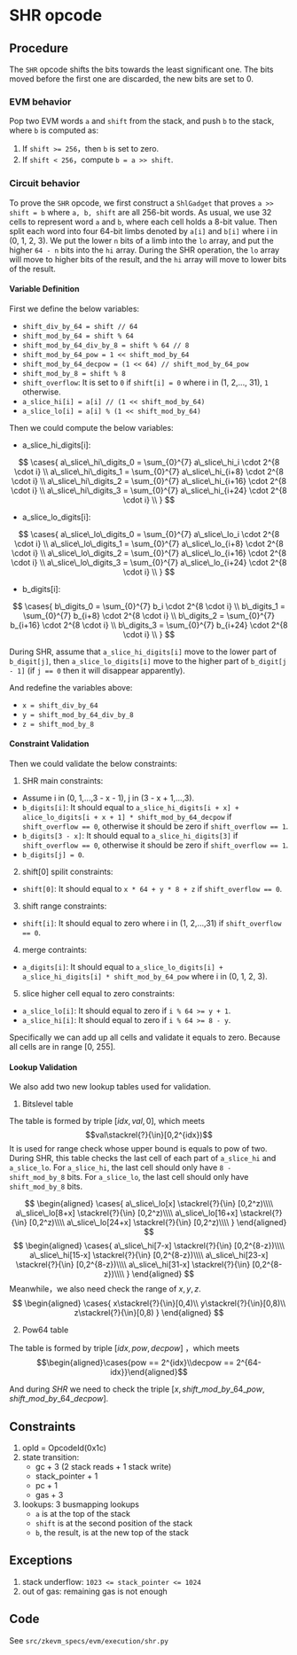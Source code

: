 # SHR opcode

## Procedure

The `SHR` opcode shifts the bits towards the least significant one. The bits moved before the first one are discarded, the new bits are set to 0.

### EVM behavior

Pop two EVM words `a` and `shift` from the stack, and push `b` to the stack, where `b` is computed as:

1. If `shift >= 256`，then `b` is set to zero.
2. If `shift < 256`，compute `b = a >> shift`.

### Circuit behavior

To prove the `SHR` opcode, we first construct a `ShlGadget` that proves `a >> shift = b` where `a, b, shift` are all 256-bit words.
As usual, we use 32 cells to represent word `a` and `b`, where each cell holds a 8-bit value. Then split each word into four 64-bit limbs denoted by `a[i]` and `b[i]` where i in (0, 1, 2, 3).
We put the lower `n` bits of a limb into the `lo` array, and put the higher `64 - n` bits into the `hi` array. During the SHR operation, the `lo` array will move to higher bits of the result, and the `hi` array will move to lower bits of the result.

#### Variable Definition

First we define the below variables:

* `shift_div_by_64 = shift // 64`
* `shift_mod_by_64 = shift % 64`
* `shift_mod_by_64_div_by_8 = shift % 64 // 8`
* `shift_mod_by_64_pow = 1 << shift_mod_by_64`
* `shift_mod_by_64_decpow = (1 << 64) // shift_mod_by_64_pow`
* `shift_mod_by_8 = shift % 8`
* `shift_overflow`: It is set to `0` if `shift[i] = 0` where i in (1, 2,..., 31), `1` otherwise.
* `a_slice_hi[i] = a[i] // (1 << shift_mod_by_64)`
* `a_slice_lo[i] = a[i] % (1 << shift_mod_by_64)`

Then we could compute the below variables:

* a_slice_hi_digits[i]:

$$
\cases{
    a\_slice\_hi\_digits_0 = \sum_{0}^{7} a\_slice\_hi_i \cdot 2^{8 \cdot i} \\
    a\_slice\_hi\_digits_1 = \sum_{0}^{7} a\_slice\_hi_{i+8} \cdot 2^{8 \cdot i} \\
    a\_slice\_hi\_digits_2 = \sum_{0}^{7} a\_slice\_hi_{i+16} \cdot 2^{8 \cdot i} \\
    a\_slice\_hi\_digits_3 = \sum_{0}^{7} a\_slice\_hi_{i+24} \cdot 2^{8 \cdot i} \\
}
$$

* a_slice_lo_digits[i]:

$$
\cases{
    a\_slice\_lo\_digits_0 = \sum_{0}^{7} a\_slice\_lo_i \cdot 2^{8 \cdot i} \\
    a\_slice\_lo\_digits_1 = \sum_{0}^{7} a\_slice\_lo_{i+8} \cdot 2^{8 \cdot i} \\
    a\_slice\_lo\_digits_2 = \sum_{0}^{7} a\_slice\_lo_{i+16} \cdot 2^{8 \cdot i} \\
    a\_slice\_lo\_digits_3 = \sum_{0}^{7} a\_slice\_lo_{i+24} \cdot 2^{8 \cdot i} \\
}
$$

* b_digits[i]:

$$
\cases{
    b\_digits_0 = \sum_{0}^{7} b_i \cdot 2^{8 \cdot i} \\
    b\_digits_1 = \sum_{0}^{7} b_{i+8} \cdot 2^{8 \cdot i} \\
    b\_digits_2 = \sum_{0}^{7} b_{i+16} \cdot 2^{8 \cdot i} \\
    b\_digits_3 = \sum_{0}^{7} b_{i+24} \cdot 2^{8 \cdot i} \\
}
$$

During SHR, assume that `a_slice_hi_digits[i]` move to the lower part of `b_digit[j]`, then `a_slice_lo_digits[i]` move to the higher part of `b_digit[j - 1]` (if `j == 0` then it will disappear apparently).

And redefine the variables above:

* `x = shift_div_by_64`
* `y = shift_mod_by_64_div_by_8`
* `z = shift_mod_by_8`

#### Constraint Validation

Then we could validate the below constraints:

1. SHR main constraints:

* Assume i in (0, 1,...,3 - x - 1), j in (3 - x + 1,...,3).
* `b_digits[i]`: It should equal to `a_slice_hi_digits[i + x] + alice_lo_digits[i + x + 1] * shift_mod_by_64_decpow` if `shift_overflow == 0`, otherwise it should be zero if `shift_overflow == 1`.
* `b_digits[3 - x]`: It should equal to `a_slice_hi_digits[3]` if `shift_overflow == 0`, otherwise it should be zero if `shift_overflow == 1`.
* `b_digits[j] = 0`.

2. shift[0] spilit constraints:

* `shift[0]`: It should equal to `x * 64 + y * 8 + z` if `shift_overflow == 0`.

3. shift range constraints:

* `shift[i]`: It should equal to zero where i in (1, 2,...,31) if `shift_overflow == 0`.

4. merge contraints:

* `a_digits[i]`: It should equal to `a_slice_lo_digits[i] + a_slice_hi_digits[i] * shift_mod_by_64_pow` where i in (0, 1, 2, 3).

5. slice higher cell equal to zero constraints:

* `a_slice_lo[i]`: It should equal to zero if `i % 64 >= y + 1`.
* `a_slice_hi[i]`: It should equal to zero if `i % 64 >= 8 - y`.

Specifically we can add up all cells and validate it equals to zero. Because all cells are in range [0, 255].

#### Lookup Validation

We also add two new lookup tables used for validation.

1. Bitslevel table

The table is formed by triple $[idx,val,0]$, which meets $$val\stackrel{?}{\in}[0,2^{idx})$$
It is used for range check whose upper bound is equals to pow of two.
During SHR, this table checks the last cell of each part of `a_slice_hi` and `a_slice_lo`.
For `a_slice_hi`, the last cell should only have `8 - shift_mod_by_8` bits.
For `a_slice_lo`, the last cell should only have `shift_mod_by_8` bits.

$$
\begin{aligned}
\cases{
a\_slice\_lo[x] \stackrel{?}{\in} [0,2^z)\\\\
a\_slice\_lo[8+x] \stackrel{?}{\in} [0,2^z)\\\\
a\_slice\_lo[16+x] \stackrel{?}{\in} [0,2^z)\\\\
a\_slice\_lo[24+x] \stackrel{?}{\in} [0,2^z)\\\\
}
\end{aligned}
$$
$$
\begin{aligned}
\cases{
a\_slice\_hi[7-x] \stackrel{?}{\in} [0,2^{8-z})\\\\
a\_slice\_hi[15-x] \stackrel{?}{\in} [0,2^{8-z})\\\\
a\_slice\_hi[23-x] \stackrel{?}{\in} [0,2^{8-z})\\\\
a\_slice\_hi[31-x] \stackrel{?}{\in} [0,2^{8-z})\\\\
}
\end{aligned}
$$
Meanwhile，we also need check the range of $x,y,z$.
$$
\begin{aligned}
\cases{
x\stackrel{?}{\in}[0,4)\\
y\stackrel{?}{\in}[0,8)\\
z\stackrel{?}{\in}[0,8)
}
\end{aligned}
$$

2. Pow64 table

The table is formed by triple $[idx,pow,decpow]$ ，which meets $$\begin{aligned}\cases{pow == 2^{idx}\\decpow == 2^{64-idx}}\end{aligned}$$

And during $SHR$ we need to check the triple $[x,shift\_mod\_by\_64\_pow,shift\_mod\_by\_64\_decpow]$.

## Constraints

1. opId = OpcodeId(0x1c)
2. state transition:
   - gc + 3 (2 stack reads + 1 stack write)
   - stack_pointer + 1
   - pc + 1
   - gas + 3
3. lookups: 3 busmapping lookups
   - `a` is at the top of the stack
   - `shift` is at the second position of the stack
   - `b`, the result, is at the new top of the stack

## Exceptions

1. stack underflow: `1023 <= stack_pointer <= 1024`
2. out of gas: remaining gas is not enough

## Code

See `src/zkevm_specs/evm/execution/shr.py`
